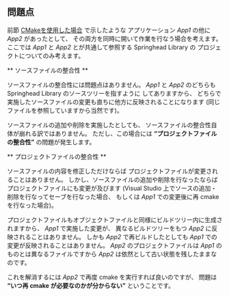 ## 問題点

前節 [CMakeを使用した場合](/application/CmakeMethod.md) で示したような
アプリケーション *App1* の他に *App2* があったとして、
その両方を同時に開いて作業を行なう場合を考えます。
ここでは *App1* と *App2* とが共通して参照する Springhead Library の
プロジェクトについてのみ考えます。

** ソースファイルの整合性 **

ソースファイルの整合性には問題点はありません。
*App1* と *App2* のどちらも Springhead Library のソースツリーを指すように
してありますから、
どちらで実施したソースファイルの変更も直ちに他方に反映されることになります
 (同じファイルを参照していますから当然です)。

ソースファイルの追加や削除を実施したとしても、
ソースファイルの整合性自体が崩れる訳ではありません。
ただし、この場合には **“プロジェクトファイルの整合性”** の問題が発生します。

** プロジェクトファイルの整合性 **

ソースファイルの内容を修正しただけならば
プロジェクトファイルが変更されることはありません。
しかし、ソースファイルの追加や削除を行なったならば
プロジェクトファイルにも変更が及びます
 (Visual Studio 上でソースの追加・削除を行なってセーブを行なった場合、
もしくは *App1* での変更後に再 cmake を行なった場合)。

プロジェクトファイルもオブジェクトファイルと同様にビルドツリー内に生成されますから、
*App1* で実施した変更が、
異なるビルドツリーをもつ *App2* に反映されることはありません。
しかも *App2* で再ビルドしたとしても *App1* での変更が反映されることはありません。
*App2* のプロジェクトファイルは *App1* のものとは異なるファイルですから
 *App2* は依然として古い状態を残したままなのです。

これを解消するには *App2* で再度 cmake を実行すれば良いのですが、
問題は **“いつ再 cmake が必要なのかが分からない”** ということです。

